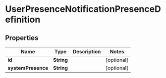 
# UserPresenceNotificationPresenceDefinition

## Properties
Name | Type | Description | Notes
------------ | ------------- | ------------- | -------------
**id** | **String** |  |  [optional]
**systemPresence** | **String** |  |  [optional]



